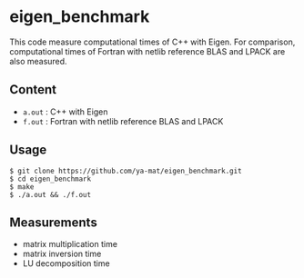 # eigen_benchmark

This code measure computational times of C++ with Eigen.
For comparison, computational times of Fortran with netlib reference BLAS and LPACK are also measured.

## Content

- `a.out` : C++ with Eigen
- `f.out` : Fortran with netlib reference BLAS and LPACK

## Usage

```
$ git clone https://github.com/ya-mat/eigen_benchmark.git
$ cd eigen_benchmark
$ make
$ ./a.out && ./f.out
```

## Measurements

- matrix multiplication time
- matrix inversion time
- LU decomposition time

